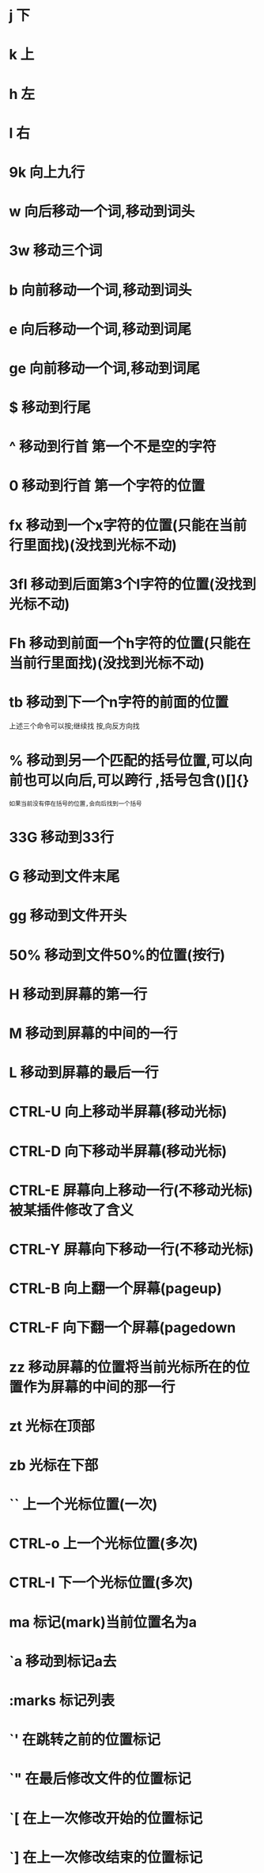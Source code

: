 # j 下
# k 上
# h 左
# l 右

# 9k 向上九行

# w 向后移动一个词,移动到词头
# 3w 移动三个词

# b 向前移动一个词,移动到词头
# e 向后移动一个词,移动到词尾
# ge 向前移动一个词,移动到词尾

# $ 移动到行尾
# ^ 移动到行首 第一个不是空的字符
# 0 移动到行首 第一个字符的位置

# fx 移动到一个x字符的位置(只能在当前行里面找)(没找到光标不动)
# 3fl 移动到后面第3个l字符的位置(没找到光标不动)

# Fh 移动到前面一个h字符的位置(只能在当前行里面找)(没找到光标不动)
# tb 移动到下一个n字符的前面的位置
   上述三个命令可以按;继续找 按,向反方向找
   
# % 移动到另一个匹配的括号位置,可以向前也可以向后,可以跨行 ,括号包含()[]{}
    如果当前没有停在括号的位置,会向后找到一个括号
    
# 33G 移动到33行
# G 移动到文件末尾
# gg 移动到文件开头
# 50% 移动到文件50%的位置(按行)

# H 移动到屏幕的第一行
# M 移动到屏幕的中间的一行
# L 移动到屏幕的最后一行

# CTRL-U 向上移动半屏幕(移动光标)
# CTRL-D 向下移动半屏幕(移动光标)

# CTRL-E 屏幕向上移动一行(不移动光标) 被某插件修改了含义
# CTRL-Y 屏幕向下移动一行(不移动光标)

# CTRL-B 向上翻一个屏幕(pageup)
# CTRL-F 向下翻一个屏幕(pagedown

# zz 移动屏幕的位置将当前光标所在的位置作为屏幕的中间的那一行
# zt 光标在顶部
# zb 光标在下部

# `` 上一个光标位置(一次)
# CTRL-o 上一个光标位置(多次)
# CTRL-I 下一个光标位置(多次)

# ma 标记(mark)当前位置名为a
# `a 移动到标记a去
# :marks 标记列表
# `' 在跳转之前的位置标记
# `" 在最后修改文件的位置标记
# `[ 在上一次修改开始的位置标记
# `] 在上一次修改结束的位置标记